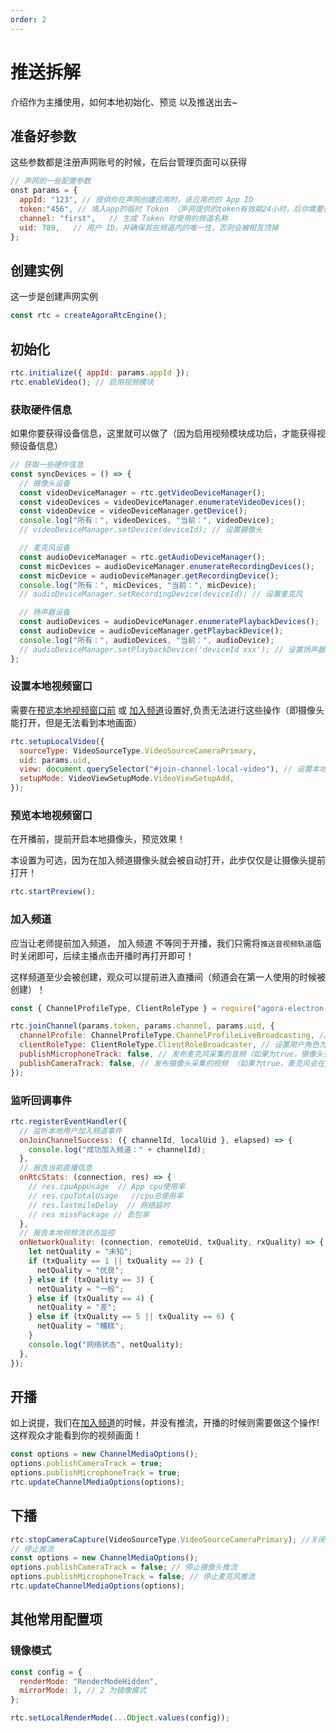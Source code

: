```yaml
---
order: 2
---
```


# 推送拆解

介绍作为主播使用，如何本地初始化、预览 以及推送出去~

## 准备好参数

这些参数都是注册声网账号的时候，在后台管理页面可以获得

```js
// 声网的一些配置参数
onst params = {
  appId: "123", // 提供你在声网创建应用时，该应用的的 App ID
  token:"456", // 填入app的临时 Token （声网提供的token有效期24小时，后你需要重新生成）
  channel: "first",   // 生成 Token 时使用的频道名称
  uid: 789,   // 用户 ID，并确保其在频道内的唯一性，否则会被相互顶掉
};

```

## 创建实例

这一步是创建声网实例

```js
const rtc = createAgoraRtcEngine();
```

## 初始化

```js
rtc.initialize({ appId: params.appId });
rtc.enableVideo(); // 启用视频模块
```

### 获取硬件信息

如果你要获得设备信息，这里就可以做了（因为启用视频模块成功后，才能获得视频设备信息）

```js
// 获取一些硬件信息
const syncDevices = () => {
  // 摄像头设备
  const videoDeviceManager = rtc.getVideoDeviceManager();
  const videoDevices = videoDeviceManager.enumerateVideoDevices();
  const videoDevice = videoDeviceManager.getDevice();
  console.log("所有：", videoDevices, "当前：", videoDevice);
  // videoDeviceManager.setDevice(deviceId); // 设置摄像头

  // 麦克风设备
  const audioDeviceManager = rtc.getAudioDeviceManager();
  const micDevices = audioDeviceManager.enumerateRecordingDevices();
  const micDevice = audioDeviceManager.getRecordingDevice();
  console.log("所有：", micDevices, "当前：", micDevice);
  // audioDeviceManager.setRecordingDevice(deviceId); // 设置麦克风

  // 扬声器设备
  const audioDevices = audioDeviceManager.enumeratePlaybackDevices();
  const audioDevice = audioDeviceManager.getPlaybackDevice();
  console.log("所有：", audioDevices, "当前：", audioDevice);
  // audioDeviceManager.setPlaybackDevice('deviceId xxx'); // 设置扬声器
};
```

### 设置本地视频窗口

需要在[预览本地视频窗口前](#预览本地视频窗口) 或 [加入频道](#加入频道)设置好,负责无法进行这些操作（即摄像头能打开，但是无法看到本地画面）

```js
rtc.setupLocalVideo({
  sourceType: VideoSourceType.VideoSourceCameraPrimary,
  uid: params.uid,
  view: document.querySelector("#join-channel-local-video"), // 设置本地视频窗口
  setupMode: VideoViewSetupMode.VideoViewSetupAdd,
});
```

### 预览本地视频窗口

在开播前，提前开启本地摄像头，预览效果！

本设置为可选，因为在加入频道摄像头就会被自动打开，此步仅仅是让摄像头提前打开！

```js
rtc.startPreview();
```

### 加入频道

应当让老师提前加入频道，
加入频道 不等同于开播，我们只需将`推送音视频轨道`临时关闭即可，后续主播点击开播时再打开即可！

这样频道至少会被创建，观众可以提前进入直播间（频道会在第一人使用的时候被创建）！

```js
const { ChannelProfileType, ClientRoleType } = require("agora-electron-sdk");

rtc.joinChannel(params.token, params.channel, params.uid, {
  channelProfile: ChannelProfileType.ChannelProfileLiveBroadcasting, // 设置频道场景为直播场景
  clientRoleType: ClientRoleType.ClientRoleBroadcaster, // 设置用户角色为主播（默认为观众）
  publishMicrophoneTrack: false, // 发布麦克风采集的音频（如果为true，摄像头会在后台开启）
  publishCameraTrack: false, // 发布摄像头采集的视频 （如果为true，麦克风会在后台开启）
});
```

### 监听回调事件

```js
rtc.registerEventHandler({
  // 监听本地用户加入频道事件
  onJoinChannelSuccess: ({ channelId, localUid }, elapsed) => {
    console.log("成功加入频道：" + channelId);
  },
  // 报告当前直播信息
  onRtcStats: (connection, res) => {
    // res.cpuAppUsage  // App cpu使用率
    // res.cpuTotalUsage   //cpu总使用率
    // res.lastmileDelay  // 网络延时
    // res missPackage // 丢包率
  },
  // 报告本地视频流状态监控
  onNetworkQuality: (connection, remoteUid, txQuality, rxQuality) => {
    let netQuality = "未知";
    if (txQuality == 1 || txQuality == 2) {
      netQuality = "优良";
    } else if (txQuality == 3) {
      netQuality = "一般";
    } else if (txQuality == 4) {
      netQuality = "差";
    } else if (txQuality == 5 || txQuality == 6) {
      netQuality = "糟糕";
    }
    console.log("网络状态", netQuality);
  },
});
```

## 开播

如上说提，我们在[加入频道](#加入频道)的时候，并没有推流，开播的时候则需要做这个操作!
这样观众才能看到你的视频画面！

```js
const options = new ChannelMediaOptions();
options.publishCameraTrack = true;
options.publishMicrophoneTrack = true;
rtc.updateChannelMediaOptions(options);
```

## 下播

```js
rtc.stopCameraCapture(VideoSourceType.VideoSourceCameraPrimary); //关闭摄像头
// 停止推流
const options = new ChannelMediaOptions();
options.publishCameraTrack = false; // 停止摄像头推流
options.publishMicrophoneTrack = false; // 停止麦克风推流
rtc.updateChannelMediaOptions(options);
```

## 其他常用配置项

### 镜像模式
```js
const config = {
  renderMode: "RenderModeHidden",
  mirrorMode: 1, // 2 为镜像模式
};

rtc.setLocalRenderMode(...Object.values(config));
```
